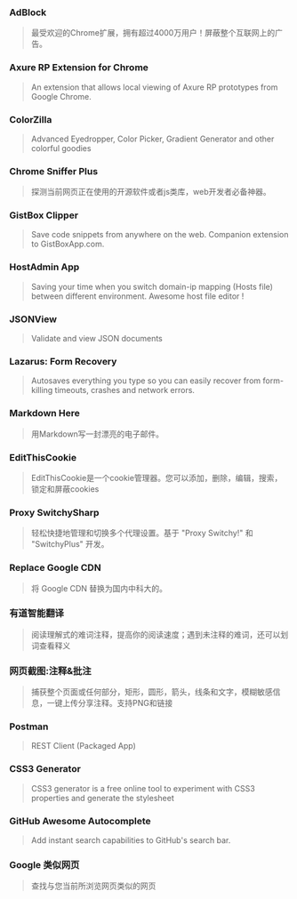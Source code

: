### AdBlock
> 最受欢迎的Chrome扩展，拥有超过4000万用户！屏蔽整个互联网上的广告。

### Axure RP Extension for Chrome
> An extension that allows local viewing of Axure RP prototypes from Google Chrome.

### ColorZilla
> Advanced Eyedropper, Color Picker, Gradient Generator and other colorful goodies

### Chrome Sniffer Plus
> 探测当前网页正在使用的开源软件或者js类库，web开发者必备神器。

### GistBox Clipper
> Save code snippets from anywhere on the web. Companion extension to GistBoxApp.com.

### HostAdmin App
> Saving your time when you switch domain-ip mapping (Hosts file) between different environment. Awesome host file editor !

### JSONView
> Validate and view JSON documents

### Lazarus: Form Recovery
> Autosaves everything you type so you can easily recover from form-killing timeouts, crashes and network errors.

### Markdown Here
> 用Markdown写一封漂亮的电子邮件。

### EditThisCookie
> EditThisCookie是一个cookie管理器。您可以添加，删除，编辑，搜索，锁定和屏蔽cookies
### Proxy SwitchySharp
> 轻松快捷地管理和切换多个代理设置。基于 "Proxy Switchy!" 和 "SwitchyPlus" 开发。

### Replace Google CDN
> 将 Google CDN 替换为国内中科大的。

### 有道智能翻译
> 阅读理解式的难词注释，提高你的阅读速度；遇到未注释的难词，还可以划词查看释义

### 网页截图:注释&批注
> 捕获整个页面或任何部分，矩形，圆形，箭头，线条和文字，模糊敏感信息，一键上传分享注释。支持PNG和链接

### Postman 
> REST Client (Packaged App)

### CSS3 Generator
> CSS3 generator is a free online tool to experiment with CSS3 properties and generate the stylesheet

### GitHub Awesome Autocomplete
> Add instant search capabilities to GitHub's search bar.

### Google 类似网页
> 查找与您当前所浏览网页类似的网页
